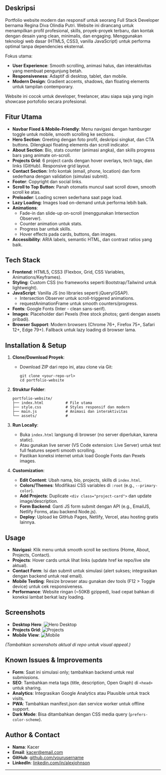 
## Deskripsi
Portfolio website modern dan responsif untuk seorang Full Stack Developer bernama Regina Diva Olindia Putri. Website ini dirancang untuk menampilkan profil profesional, skills, proyek-proyek terbaru, dan kontak dengan desain yang clean, minimalis, dan engaging. Menggunakan teknologi web dasar (HTML5, CSS3, vanilla JavaScript) untuk performa optimal tanpa dependencies eksternal.

Fokus utama:
- **User  Experience**: Smooth scrolling, animasi halus, dan interaktivitas yang membuat pengunjung betah.
- **Responsiveness**: Adaptif di desktop, tablet, dan mobile.
- **Modern Design**: Gradient accents, shadows, dan floating elements untuk tampilan contemporary.

Website ini cocok untuk developer, freelancer, atau siapa saja yang ingin showcase portofolio secara profesional.

## Fitur Utama
- **Navbar Fixed & Mobile-Friendly**: Menu navigasi dengan hamburger toggle untuk mobile, smooth scrolling ke sections.
- **Hero Section**: Greeting dengan foto profil, deskripsi singkat, dan CTA buttons. Dilengkapi floating elements dan scroll indicator.
- **About Section**: Bio, stats counter (animasi angka), dan skills progress bars yang animate on-scroll.
- **Projects Grid**: 6 project cards dengan hover overlays, tech tags, dan links (GitHub). Responsive grid layout.
- **Contact Section**: Info kontak (email, phone, location) dan form sederhana dengan validation (simulasi submit).
- **Footer**: Copyright dan social links.
- **Scroll to Top Button**: Panah otomatis muncul saat scroll down, smooth scroll ke atas.
- **Preloader**: Loading screen sederhana saat page load.
- **Lazy Loading**: Images load on-demand untuk performa lebih baik.
- **Animations**: 
  - Fade-in dan slide-up on-scroll (menggunakan Intersection Observer).
  - Counter animation untuk stats.
  - Progress bar untuk skills.
  - Hover effects pada cards, buttons, dan images.
- **Accessibility**: ARIA labels, semantic HTML, dan contrast ratios yang baik.

## Tech Stack
- **Frontend**: HTML5, CSS3 (Flexbox, Grid, CSS Variables, Animations/Keyframes).
- **Styling**: Custom CSS (no frameworks seperti Bootstrap/Tailwind untuk lightweight).
- **JavaScript**: Vanilla JS (no libraries seperti jQuery/GSAP).
  - Intersection Observer untuk scroll-triggered animations.
  - requestAnimationFrame untuk smooth counters/progress.
- **Fonts**: Google Fonts (Inter - clean sans-serif).
- **Images**: Placeholder dari Pexels (free stock photos; ganti dengan assets pribadi).
- **Browser Support**: Modern browsers (Chrome 76+, Firefox 75+, Safari 12+, Edge 79+). Fallback untuk lazy loading di browser lama.

## Installation & Setup
1. **Clone/Download Proyek**:
   - Download ZIP dari repo ini, atau clone via Git:
     ```
     git clone <your-repo-url>
     cd portfolio-website
     ```

2. **Struktur Folder**:
   ```
   portfolio-website/
   ├── index.html          # File utama
   ├── style.css           # Styles responsif dan modern
   ├── main.js             # Animasi dan interaktivitas
   └── assets/             # 
   ```

3. **Run Locally**:
   - Buka `index.html` langsung di browser (no server diperlukan, karena static).
   - Atau gunakan live server (VS Code extension: Live Server) untuk test full features seperti smooth scrolling.
   - Pastikan koneksi internet untuk load Google Fonts dan Pexels images.

4. **Customization**:
   - **Edit Content**: Ubah nama, bio, projects, skills di `index.html`.
   - **Colors/Themes**: Modifikasi CSS variables di `:root` (e.g., `--primary-color`).
   - **Add Projects**: Duplicate `<div class="project-card">` dan update image/description.
   - **Form Backend**: Ganti JS form submit dengan API (e.g., EmailJS, Netlify Forms, atau backend Node.js).
   - **Deploy**: Upload ke GitHub Pages, Netlify, Vercel, atau hosting gratis lainnya.

## Usage
- **Navigasi**: Klik menu untuk smooth scroll ke sections (Home, About, Projects, Contact).
- **Projects**: Hover cards untuk lihat links (update href ke repo/live site aktual).
- **Contact Form**: Isi dan submit untuk simulasi (alert sukses; integrasikan dengan backend untuk real email).
- **Mobile Testing**: Resize browser atau gunakan dev tools (F12 > Toggle device) untuk cek responsiveness.
- **Performance**: Website ringan (~50KB gzipped), load cepat bahkan di koneksi lambat berkat lazy loading.

## Screenshots
- **Desktop Hero**:
  ![Hero Desktop](https://via.placeholder.com/800x400/6366f1/ffffff?text=Hero+Section+Desktop)
- **Projects Grid**:
  ![Projects](https://via.placeholder.com/800x400/e2e8f0/1e293b?text=Projects+Grid)
- **Mobile View**:
  ![Mobile](https://via.placeholder.com/400x800/f8fafc/1e293b?text=Mobile+View)

*(Tambahkan screenshots aktual di repo untuk visual appeal.)*

## Known Issues & Improvements
- **Form**: Saat ini simulasi only; tambahkan backend untuk real submissions.
- **SEO**: Tambahkan meta tags (title, description, Open Graph) di `<head>` untuk sharing.
- **Analytics**: Integrasikan Google Analytics atau Plausible untuk track visits.
- **PWA**: Tambahkan manifest.json dan service worker untuk offline support.
- **Dark Mode**: Bisa ditambahkan dengan CSS media query (`prefers-color-scheme`).

## Author & Contact
- **Nama**: Kacer
- **Email**: kacer@email.com
- **GitHub**: [github.com/yourusername](https://github.com/yourusername)
- **LinkedIn**: [linkedin.com/in/alexjohnson](https://linkedin.com/in/alexjohnson)



---
